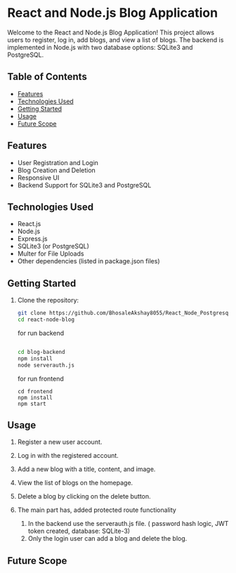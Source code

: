 # React and Node.js Blog Application

Welcome to the React and Node.js Blog Application! This project allows users to register, log in, add blogs, and view a list of blogs. The backend is implemented in Node.js with two database options: SQLite3 and PostgreSQL.

## Table of Contents

- [Features](#features)
- [Technologies Used](#technologies-used)
- [Getting Started](#getting-started)
- [Usage](#usage)
- [Future Scope](#future-scope)

## Features

- User Registration and Login
- Blog Creation and Deletion
- Responsive UI
- Backend Support for SQLite3 and PostgreSQL

## Technologies Used

- React.js
- Node.js
- Express.js
- SQLite3 (or PostgreSQL)
- Multer for File Uploads
- Other dependencies (listed in package.json files)

## Getting Started

1. Clone the repository:

   ```bash
   git clone https://github.com/BhosaleAkshay8055/React_Node_Postgresql_Blog.git
   cd react-node-blog
   ```
   for run backend
   ```bash
   
   cd blog-backend
   npm install
   node serverauth.js
   ```
   for run frontend
   ```
   cd frontend
   npm install
   npm start
   ```
## Usage
1. Register a new user account.
2. Log in with the registered account.
3. Add a new blog with a title, content, and image.
4. View the list of blogs on the homepage.
5. Delete a blog by clicking on the delete button.

6. The main part has, added protected route functionality
   1. In the backend use the serverauth.js file. ( password hash logic, JWT token created, database: SQLite-3)
   2. Only the login user can add a blog and delete the blog.

## Future Scope
   
   


